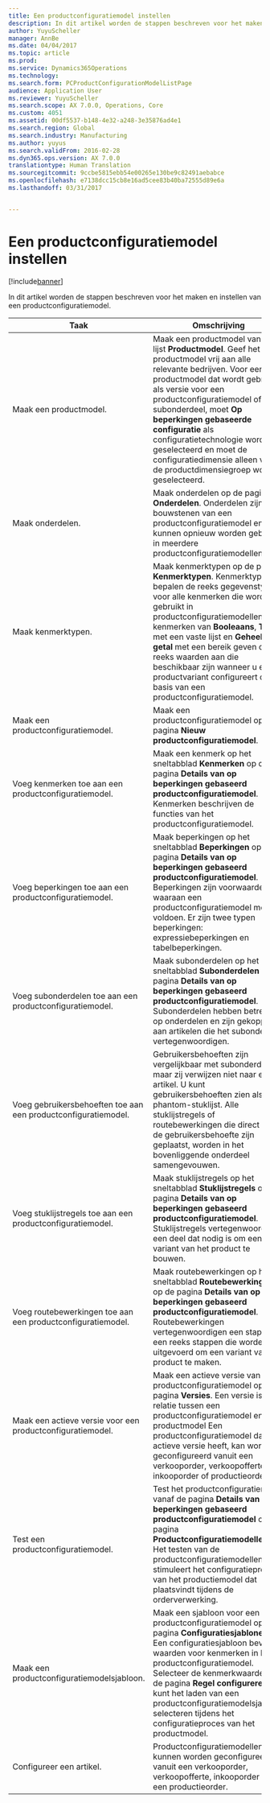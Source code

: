 ```yaml
---
title: Een productconfiguratiemodel instellen
description: In dit artikel worden de stappen beschreven voor het maken en instellen van een productconfiguratiemodel.
author: YuyuScheller
manager: AnnBe
ms.date: 04/04/2017
ms.topic: article
ms.prod: 
ms.service: Dynamics365Operations
ms.technology: 
ms.search.form: PCProductConfigurationModelListPage
audience: Application User
ms.reviewer: YuyuScheller
ms.search.scope: AX 7.0.0, Operations, Core
ms.custom: 4051
ms.assetid: 00df5537-b148-4e32-a248-3e35876ad4e1
ms.search.region: Global
ms.search.industry: Manufacturing
ms.author: yuyus
ms.search.validFrom: 2016-02-28
ms.dyn365.ops.version: AX 7.0.0
translationtype: Human Translation
ms.sourcegitcommit: 9ccbe5815ebb54e00265e130be9c82491aebabce
ms.openlocfilehash: e7138dcc15cb8e16ad5cee83b40ba72555d89e6a
ms.lasthandoff: 03/31/2017


---
```


# <a name="set-up-a-product-configuration-model"></a>Een productconfiguratiemodel instellen

[!include[banner](../includes/banner.md)]


In dit artikel worden de stappen beschreven voor het maken en instellen van een productconfiguratiemodel.

| Taak                                                        | Omschrijving                                                                                                                                                                                                                                                                                                                                                                                        |
|-------------------------------------------------------------|----------------------------------------------------------------------------------------------------------------------------------------------------------------------------------------------------------------------------------------------------------------------------------------------------------------------------------------------------------------------------------------------------|
| Maak een productmodel.                                    | Maak een productmodel vanuit de lijst **Productmodel**. Geef het productmodel vrij aan alle relevante bedrijven. Voor een productmodel dat wordt gebruikt als versie voor een productconfiguratiemodel of als subonderdeel, moet **Op beperkingen gebaseerde configuratie** als configuratietechnologie worden geselecteerd en moet de configuratiedimensie alleen voor de productdimensiegroep worden geselecteerd. |
| Maak onderdelen.                                          | Maak onderdelen op de pagina **Onderdelen**. Onderdelen zijn de bouwstenen van een productconfiguratiemodel en kunnen opnieuw worden gebruikt in meerdere productconfiguratiemodellen.                                                                                                                                                                                                                      |
| Maak kenmerktypen.                                     | Maak kenmerktypen op de pagina **Kenmerktypen**. Kenmerktypen bepalen de reeks gegevenstypen voor alle kenmerken die worden gebruikt in productconfiguratiemodellen. De kenmerken van **Booleaans**, **Tekst** met een vaste lijst en **Geheel getal** met een bereik geven de reeks waarden aan die beschikbaar zijn wanneer u een productvariant configureert op basis van een productconfiguratiemodel.       |
| Maak een productconfiguratiemodel.                       | Maak een productconfiguratiemodel op de pagina **Nieuw productconfiguratiemodel**.                                                                                                                                                                                                                                                                                                              |
| Voeg kenmerken toe aan een productconfiguratiemodel.            | Maak een kenmerk op het sneltabblad **Kenmerken** op de pagina **Details van op beperkingen gebaseerd productconfiguratiemodel**. Kenmerken beschrijven de functies van het productconfiguratiemodel.                                                                                                                                                                                                       |
| Voeg beperkingen toe aan een productconfiguratiemodel.           | Maak beperkingen op het sneltabblad **Beperkingen** op de pagina **Details van op beperkingen gebaseerd productconfiguratiemodel**. Beperkingen zijn voorwaarden waaraan een productconfiguratiemodel moet voldoen. Er zijn twee typen beperkingen: expressiebeperkingen en tabelbeperkingen.                                                                                                                                 |
| Voeg subonderdelen toe aan een productconfiguratiemodel.         | Maak subonderdelen op het sneltabblad **Subonderdelen** op de pagina **Details van op beperkingen gebaseerd productconfiguratiemodel**. Subonderdelen hebben betrekking op onderdelen en zijn gekoppeld aan artikelen die het subonderdeel vertegenwoordigen.                                                                                                                                                                       |
| Voeg gebruikersbehoeften toe aan een productconfiguratiemodel.     | Gebruikersbehoeften zijn vergelijkbaar met subonderdelen, maar zij verwijzen niet naar een artikel. U kunt gebruikersbehoeften zien als een phantom-stuklijst. Alle stuklijstregels of routebewerkingen die direct onder de gebruikersbehoefte zijn geplaatst, worden in het bovenliggende onderdeel samengevouwen.                                                                                                                       |
| Voeg stuklijstregels toe aan een productconfiguratiemodel.             | Maak stuklijstregels op het sneltabblad **Stuklijstregels** op de pagina **Details van op beperkingen gebaseerd productconfiguratiemodel**. Stuklijstregels vertegenwoordigen een deel dat nodig is om een variant van het product te bouwen.                                                                                                                                                                                                 |
| Voeg routebewerkingen toe aan een productconfiguratiemodel.      | Maak routebewerkingen op het sneltabblad **Routebewerkingen** op de pagina **Details van op beperkingen gebaseerd productconfiguratiemodel**. Routebewerkingen vertegenwoordigen een stap in een reeks stappen die worden uitgevoerd om een variant van het product te maken.                                                                                                                                                    |
| Maak een actieve versie voor een productconfiguratiemodel. | Maak een actieve versie van het productconfiguratiemodel op de pagina **Versies**. Een versie is de relatie tussen een productconfiguratiemodel en het productmodel Een productconfiguratiemodel dat een actieve versie heeft, kan worden geconfigureerd vanuit een verkooporder, verkoopofferte, inkooporder of productieorder.                                                               |
| Test een productconfiguratiemodel.                         | Test het productconfiguratiemodel vanaf de pagina **Details van op beperkingen gebaseerd productconfiguratiemodel** of de pagina **Productconfiguratiemodellenlijst**. Het testen van de productconfiguratiemodellen stimuleert het configuratieproces van het productiemodel dat plaatsvindt tijdens de orderverwerking.                                                                                                |
| Maak een productconfiguratiemodelsjabloon.                | Maak een sjabloon voor een productconfiguratiemodel op de pagina **Configuratiesjablonen**. Een configuratiesjabloon bevat waarden voor kenmerken in het productconfiguratiemodel. Selecteer de kenmerkwaarden op de pagina **Regel configureren**. U kunt het laden van een productconfiguratiemodelsjabloon selecteren tijdens het configuratieproces van het productmodel.                                                   |
| Configureer een artikel.                                          | Productconfiguratiemodellen kunnen worden geconfigureerd vanuit een verkooporder, verkoopofferte, inkooporder of een productieorder.                                                                                                                                                                                                                                                                           |






